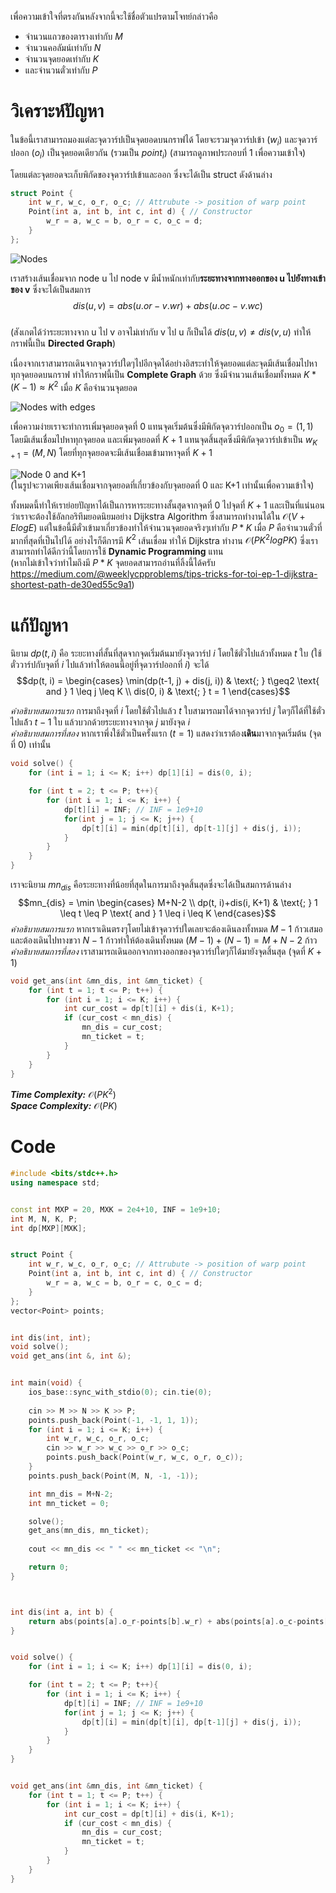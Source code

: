 เพื่อความเข้าใจที่ตรงกันหลังจากนี้จะใช้ชื่อตัวแปรตามโจทย์กล่าวคือ  
- จำนวนแถวของตารางเท่ากับ $M$  
- จำนวนคอลัมน์เท่ากับ $N$ 
- จำนวนจุดยอดเท่ากับ $K$ 
- และจำนวนตั๋วเท่ากับ $P$   

# วิเคราะห์ปัญหา
ในข้อนี้เราสามารถมองแต่ละจุดวาร์ปเป็นจุดยอดบนกราฟได้ โดยจะรวมจุดวาร์ปเข้า $(w_i)$ และจุดวาร์ปออก $(o_i)$ เป็นจุดยอดเดียวกัน (รวมเป็น $point_i$) (สามารถดูภาพประกอบที่ 1 เพื่อความเข้าใจ) 

โดยแต่ละจุดยอดจะเก็บพิกัดของจุดวาร์ปเข้าและออก ซึ่งจะได้เป็น struct ดังด้านล่าง

``` cpp
struct Point {
    int w_r, w_c, o_r, o_c; // Attrubute -> position of warp point
    Point(int a, int b, int c, int d) { // Constructor
        w_r = a, w_c = b, o_r = c, o_c = d;
    }
};
```

![Nodes](../media/toi17_metaverse_1/001.jpg)

เราสร้างเส้นเชื่อมจาก node u ไป node v มีน้ำหนักเท่ากับ**ระยะทางจากทางออกของ u ไปยังทางเข้าของ v** ซึ่งจะได้เป็นสมการ $$dis(u, v) = abs(u.or - v.wr) + abs(u.oc - v.wc)$$   
(สังเกตได้ว่าระยะทางจาก u ไป v อาจไม่เท่ากับ v ไป u ก็เป็นได้ $dis(u, v) \neq dis(v, u)$ ทำให้กราฟนี้เป็น **Directed Graph**)   

เนื่องจากเราสามารถเดินจากจุดวาร์ปใดๆไปอีกจุดได้อย่างอิสระทำให้จุดยอดแต่ละจุดมีเส้นเชื่อมไปหาทุกจุดยอดบนกราฟ ทำให้กราฟนี้เป็น **Complete Graph** ด้วย ซึ่งมีจำนวนเส้นเชื่อมทั้งหมด $K*(K-1) \approx K^2$ เมื่อ $K$ คือจำนวนจุดยอด

![Nodes with edges](../media/toi17_metaverse_1/002.jpg)

เพื่อความง่ายเราจะทำการเพิ่มจุดยอดจุดที่ $0$ แทนจุดเริ่มต้นซึ่งมีพิกัดจุดวาร์ปออกเป็น $o_0 = (1, 1)$ โดยมีเส้นเชื่อมไปหาทุกจุดยอด  และเพิ่มจุดยอดที่ $K+1$ แทนจุดสิ้นสุดซึ่งมีพิกัดจุดวาร์ปเข้าเป็น $w_{K+1} = (M, N)$ โดยที่ทุกจุดยอดจะมีเส้นเชื่อมเข้ามาหาจุดที่ $K+1$ 

![Node 0 and K+1](../media/toi17_metaverse_1/003.jpg)  
(ในรูปจะวาดเพียงเส้นเชื่อมจากจุดยอดที่เกี่ยวข้องกับจุดยอดที่ 0 และ K+1 เท่านั้นเพื่อความเข้าใจ)

ทั้งหมดนี้ทำให้เราย่อยปัญหาได้เป็นการหาระยะทางสั้นสุดจากจุดที่ $0$ ไปจุดที่ $K+1$ และเป็นที่แน่นอนว่าเราจะต้องใช้อัลกอริทึมยอดนิยมอย่าง Dijkstra Algorithm ซึ่งสามารถทำงานได้ใน $\mathcal{O}(V+ElogE)$  แต่ในข้อนี้มีตั๋วเข้ามาเกี่ยวข้องทำให้จำนวนจุดยอดจริงๆเท่ากับ $P*K$ เมื่อ $P$ คือจำนวนตั๋วที่มากที่สุดที่เป็นไปได้
อย่างไรก็ดีการมี $K^2$ 
เส้นเชื่อม ทำให้ Dijkstra ทำงาน $\mathcal{O}(PK^2logPK)$ ซึ่งเราสามารถทำได้ดีกว่านี้โดยการใช้ **Dynamic Programming** แทน  
(หากไม่เข้าใจว่าทำไมถึงมี $P*K$ จุดยอดสามารถอ่านที่ลิ้งนี้ได้ครับ  
https://medium.com/@weeklycpproblems/tips-tricks-for-toi-ep-1-dijkstra-shortest-path-de30ed55c9a1)
  

# แก้ปัญหา

นิยาม $dp(t, i)$ คือ ระยะทางที่สั้นที่สุดจากจุดเริ่มต้นมายังจุดวาร์ป $i$ โดยใช้ตั๋วไปแล้วทั้งหมด $t$ ใบ (ใช้ตั๋ววาร์ปกับจุดที่ $i$ ไปแล้วทำให้ตอนนี้อยู่ที่จุดวาร์ปออกที่ $i$) จะได้  
$$dp(t, i) = \begin{cases}
\min(dp(t-1, j) + dis(j, i)) & \text{; } t\geq2 \text{ and } 1 \leq j \leq K \\
dis(0, i) & \text{; } t = 1
\end{cases}$$

*คำอธิบายสมการแรก* การมาถึงจุดที่ $i$ โดยใช้ตั๋วไปแล้ว $t$ ใบสามารถมาได้จากจุดวาร์ป $j$ ใดๆก็ได้ที่ใช้ตั๋วไปแล้้ว $t-1$ ใบ แล้วบวกด้วยระยะทางจากจุด $j$ มายังจุด $i$  
*คำอธิบายสมการที่สอง* หากเราพึ่งใช้ตั๋วเป็นครั้งแรก $(t=1)$ แสดงว่าเราต้อง**เดิน**มาจากจุดเริ่มต้น (จุดที่ $0$) เท่านั้น


``` cpp
void solve() {    
    for (int i = 1; i <= K; i++) dp[1][i] = dis(0, i);

    for (int t = 2; t <= P; t++){
        for (int i = 1; i <= K; i++) {
            dp[t][i] = INF; // INF = 1e9+10
            for(int j = 1; j <= K; j++) {
                dp[t][i] = min(dp[t][i], dp[t-1][j] + dis(j, i));
            }
        }
    }
}
```

เราจะนิยาม $mn_{dis}$ คือระยะทางที่น้อยที่สุดในการมาถึงจุดสิ้นสุดซึ่งจะได้เป็นสมการด้านล่าง
$$mn_{dis} = \min \begin{cases} 
M+N-2 \\
dp(t, i)+dis(i, K+1) & \text{; } 1 \leq t \leq P \text{ and } 1 \leq i \leq K
\end{cases}$$
*คำอธิบายสมการแรก* หากเราเดินตรงๆโดยไม่เข้าจุดวาร์ปใดเลยจะต้องเดินลงทั้งหมด $M-1$ ก้าวเสมอ และต้องเดินไปทางขวา $N-1$ ก้าวทำให้ต้องเดินทั้งหมด $(M-1)+(N-1) = M+N-2$ ก้าว  
*คำอธิบายสมการที่สอง* เราสามารถเดินออกจากทางออกของจุดวาร์ปใดๆก็ได้มายังจุดสิ้นสุด (จุดที่ $K+1$)

``` cpp
void get_ans(int &mn_dis, int &mn_ticket) {
    for (int t = 1; t <= P; t++) {
        for (int i = 1; i <= K; i++) {
            int cur_cost = dp[t][i] + dis(i, K+1);
            if (cur_cost < mn_dis) {
                mn_dis = cur_cost;
                mn_ticket = t;
            }
        }
    }
}
```


***Time Complexity:*** $\mathcal{O}(PK^2)$  
***Space Complexity:*** $\mathcal{O}(PK)$

# Code
``` cpp
#include <bits/stdc++.h>
using namespace std;


const int MXP = 20, MXK = 2e4+10, INF = 1e9+10;
int M, N, K, P;
int dp[MXP][MXK];


struct Point {
    int w_r, w_c, o_r, o_c; // Attrubute -> position of warp point
    Point(int a, int b, int c, int d) { // Constructor
        w_r = a, w_c = b, o_r = c, o_c = d;
    }
};
vector<Point> points;


int dis(int, int);
void solve();
void get_ans(int &, int &);


int main(void) {
    ios_base::sync_with_stdio(0); cin.tie(0);
    
    cin >> M >> N >> K >> P;
    points.push_back(Point(-1, -1, 1, 1));
    for (int i = 1; i <= K; i++) {
        int w_r, w_c, o_r, o_c;
        cin >> w_r >> w_c >> o_r >> o_c;
        points.push_back(Point(w_r, w_c, o_r, o_c));
    }
    points.push_back(Point(M, N, -1, -1));

    int mn_dis = M+N-2;
    int mn_ticket = 0;

    solve();
    get_ans(mn_dis, mn_ticket);
    
    cout << mn_dis << " " << mn_ticket << "\n";

    return 0;
}



int dis(int a, int b) {
    return abs(points[a].o_r-points[b].w_r) + abs(points[a].o_c-points[b].w_c);
}


void solve() {    
    for (int i = 1; i <= K; i++) dp[1][i] = dis(0, i);

    for (int t = 2; t <= P; t++){
        for (int i = 1; i <= K; i++) {
            dp[t][i] = INF; // INF = 1e9+10
            for(int j = 1; j <= K; j++) {
                dp[t][i] = min(dp[t][i], dp[t-1][j] + dis(j, i));
            }
        }
    }
}


void get_ans(int &mn_dis, int &mn_ticket) {
    for (int t = 1; t <= P; t++) {
        for (int i = 1; i <= K; i++) {
            int cur_cost = dp[t][i] + dis(i, K+1);
            if (cur_cost < mn_dis) {
                mn_dis = cur_cost;
                mn_ticket = t;
            }
        }
    }
}

```
